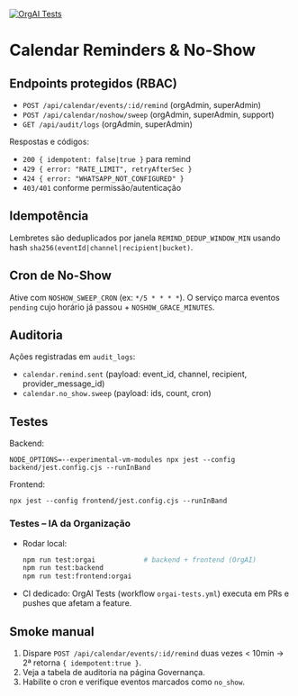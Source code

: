 [![OrgAI Tests](https://github.com/<owner>/<repo>/actions/workflows/orgai-tests.yml/badge.svg)](https://github.com/<owner>/<repo>/actions/workflows/orgai-tests.yml)

# Calendar Reminders & No-Show

## Endpoints protegidos (RBAC)
- `POST /api/calendar/events/:id/remind` (orgAdmin, superAdmin)
- `POST /api/calendar/noshow/sweep` (orgAdmin, superAdmin, support)
- `GET /api/audit/logs` (orgAdmin, superAdmin)

Respostas e códigos:
- `200 { idempotent: false|true }` para remind
- `429 { error: "RATE_LIMIT", retryAfterSec }`
- `424 { error: "WHATSAPP_NOT_CONFIGURED" }`
- `403/401` conforme permissão/autenticação

## Idempotência
Lembretes são deduplicados por janela `REMIND_DEDUP_WINDOW_MIN` usando hash `sha256(eventId|channel|recipient|bucket)`.

## Cron de No-Show
Ative com `NOSHOW_SWEEP_CRON` (ex: `*/5 * * * *`). O serviço marca eventos `pending` cujo horário já passou + `NOSHOW_GRACE_MINUTES`.

## Auditoria
Ações registradas em `audit_logs`:
- `calendar.remind.sent` (payload: event_id, channel, recipient, provider_message_id)
- `calendar.no_show.sweep` (payload: ids, count, cron)

## Testes
Backend:

```
NODE_OPTIONS=--experimental-vm-modules npx jest --config backend/jest.config.cjs --runInBand
```

Frontend:

```
npx jest --config frontend/jest.config.cjs --runInBand
```

### Testes – IA da Organização
- Rodar local:
  ```bash
  npm run test:orgai            # backend + frontend (OrgAI)
  npm run test:backend
  npm run test:frontend:orgai
  ```
- CI dedicado: OrgAI Tests (workflow `orgai-tests.yml`) executa em PRs e pushes que afetam a feature.

## Smoke manual
1. Dispare `POST /api/calendar/events/:id/remind` duas vezes < 10min → 2ª retorna `{ idempotent:true }`.
2. Veja a tabela de auditoria na página Governança.
3. Habilite o cron e verifique eventos marcados como `no_show`.
